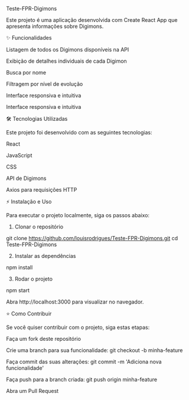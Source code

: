 Teste-FPR-Digimons

Este projeto é uma aplicação desenvolvida com Create React App que apresenta informações sobre Digimons.

✨ Funcionalidades

Listagem de todos os Digimons disponíveis na API

Exibição de detalhes individuais de cada Digimon

Busca por nome

Filtragem por nível de evolução

Interface responsiva e intuitiva

Interface responsiva e intuitiva

🛠 Tecnologias Utilizadas

Este projeto foi desenvolvido com as seguintes tecnologias:

React

JavaScript

CSS

API de Digimons

Axios para requisições HTTP

⚡ Instalação e Uso

Para executar o projeto localmente, siga os passos abaixo:

1. Clonar o repositório

git clone https://github.com/louisrodrigues/Teste-FPR-Digimons.git
cd Teste-FPR-Digimons

2. Instalar as dependências

npm install

3. Rodar o projeto

npm start

Abra http://localhost:3000 para visualizar no navegador.

⭐ Como Contribuir

Se você quiser contribuir com o projeto, siga estas etapas:

Faça um fork deste repositório

Crie uma branch para sua funcionalidade: git checkout -b minha-feature

Faça commit das suas alterações: git commit -m 'Adiciona nova funcionalidade'

Faça push para a branch criada: git push origin minha-feature

Abra um Pull Request
